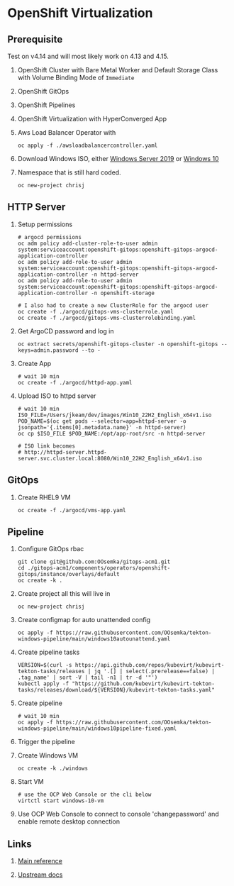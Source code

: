 # OpenShift Virtualization

## Prerequisite

Test on v4.14 and will most likely work on 4.13 and 4.15.

1. OpenShift Cluster with Bare Metal Worker and Default Storage Class
with Volume Binding Mode of `Immediate`

2. OpenShift GitOps

3. OpenShift Pipelines

4. OpenShift Virtualization with HyperConverged App

5. Aws Load Balancer Operator with

    ```shell
    oc apply -f ./awsloadbalancercontroller.yaml
    ```

6. Download Windows ISO,
either [Windows Server 2019](https://www.microsoft.com/en-us/evalcenter/download-windows-server-2019)
or [Windows 10](https://www.microsoft.com/en-us/software-download/windows10ISO)

7. Namespace that is still hard coded.

    ```shell
    oc new-project chrisj
    ```

## HTTP Server

1. Setup permissions

    ```shell
    # argocd permissions
    oc adm policy add-cluster-role-to-user admin system:serviceaccount:openshift-gitops:openshift-gitops-argocd-application-controller
    oc adm policy add-role-to-user admin system:serviceaccount:openshift-gitops:openshift-gitops-argocd-application-controller -n httpd-server
    oc adm policy add-role-to-user admin system:serviceaccount:openshift-gitops:openshift-gitops-argocd-application-controller -n openshift-storage

    # I also had to create a new ClusterRole for the argocd user
    oc create -f ./argocd/gitops-vms-clusterrole.yaml
    oc create -f ./argocd/gitops-vms-clusterrolebinding.yaml
    ```

2. Get ArgoCD password and log in

    ```shell
    oc extract secrets/openshift-gitops-cluster -n openshift-gitops --keys=admin.password --to -
    ```

3. Create App

    ```shell
    # wait 10 min
    oc create -f ./argocd/httpd-app.yaml
    ```

4. Upload ISO to httpd server

    ```shell
    # wait 10 min
    ISO_FILE=/Users/jkeam/dev/images/Win10_22H2_English_x64v1.iso
    POD_NAME=$(oc get pods --selector=app=httpd-server -o jsonpath='{.items[0].metadata.name}' -n httpd-server)
    oc cp $ISO_FILE $POD_NAME:/opt/app-root/src -n httpd-server

    # ISO link becomes
    # http://httpd-server.httpd-server.svc.cluster.local:8080/Win10_22H2_English_x64v1.iso
    ```

## GitOps

1. Create RHEL9 VM

    ```shell
    oc create -f ./argocd/vms-app.yaml
    ```

## Pipeline

1. Configure GitOps rbac

    ```shell
    git clone git@github.com:OOsemka/gitops-acm1.git
    cd ./gitops-acm1/components/operators/openshift-gitops/instance/overlays/default
    oc create -k .
    ```

2. Create project all this will live in

    ```shell
    oc new-project chrisj
    ```

3. Create configmap for auto unattended config

    ```shell
    oc apply -f https://raw.githubusercontent.com/OOsemka/tekton-windows-pipeline/main/windows10autounattend.yaml
    ```

4. Create pipeline tasks

    ```shell
    VERSION=$(curl -s https://api.github.com/repos/kubevirt/kubevirt-tekton-tasks/releases | jq '.[] | select(.prerelease==false) | .tag_name' | sort -V | tail -n1 | tr -d '"')
    kubectl apply -f "https://github.com/kubevirt/kubevirt-tekton-tasks/releases/download/${VERSION}/kubevirt-tekton-tasks.yaml"
    ```

5. Create pipeline

    ```shell
    # wait 10 min
    oc apply -f https://raw.githubusercontent.com/OOsemka/tekton-windows-pipeline/main/windows10pipeline-fixed.yaml
    ```

6. Trigger the pipeline

7. Create Windows VM

    ```shell
    oc create -k ./windows
    ```

8. Start VM

    ```shell
    # use the OCP Web Console or the cli below
    virtctl start windows-10-vm
    ```

9. Use OCP Web Console to connect to console 'changepassword'
and enable remote desktop connection

## Links

1. [Main reference](https://docs.google.com/document/d/1T_IxWWDcVLzaHbb46sPiMV8ieOiCg-9F0xkp67fpePo/edit)

2. [Upstream docs](https://kubevirt.io/2021/Automated-Windows-Installation-With-Tekton-Pipelines.html)
